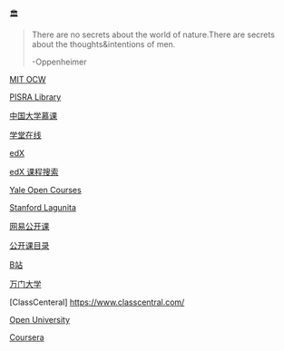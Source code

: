 :classical_building: 

>There are no secrets about the world of nature.There are secrets about the thoughts&intentions of men.
>
>-Oppenheimer

[MIT OCW](https://ocw.mit.edu/index.htm)

[PISRA Library](http://pirsa.org/search)

[中国大学慕课](https://www.icourse163.org)

[学堂在线](https://next.xuetangx.com/)

[edX](https://www.edx.org/)

[edX 课程搜索](https://www.class-central.com/)

[Yale Open Courses](https://oyc.yale.edu/courses)

[Stanford Lagunita](https://lagunita.stanford.edu/)

[网易公开课](https://open.163.com/)

[公开课目录](http://v.qq.com/zt2011/open/index.htm)

[B站](https://www.bilibili.com/)

[万门大学](https://www.wanmen.org/)

[ClassCenteral] https://www.classcentral.com/ 

[Open University](https://www.open.edu/openlearn/)

[Coursera](https://www.coursera.org/courses)
